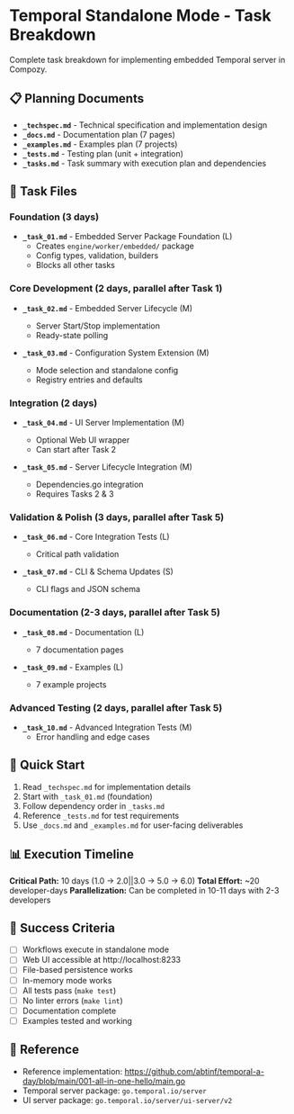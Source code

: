 # Temporal Standalone Mode - Task Breakdown

Complete task breakdown for implementing embedded Temporal server in Compozy.

## 📋 Planning Documents

- **`_techspec.md`** - Technical specification and implementation design
- **`_docs.md`** - Documentation plan (7 pages)
- **`_examples.md`** - Examples plan (7 projects)
- **`_tests.md`** - Testing plan (unit + integration)
- **`_tasks.md`** - Task summary with execution plan and dependencies

## 🎯 Task Files

### Foundation (3 days)
- **`_task_01.md`** - Embedded Server Package Foundation (L)
  - Creates `engine/worker/embedded/` package
  - Config types, validation, builders
  - Blocks all other tasks

### Core Development (2 days, parallel after Task 1)
- **`_task_02.md`** - Embedded Server Lifecycle (M)
  - Server Start/Stop implementation
  - Ready-state polling
  
- **`_task_03.md`** - Configuration System Extension (M)
  - Mode selection and standalone config
  - Registry entries and defaults

### Integration (2 days)
- **`_task_04.md`** - UI Server Implementation (M)
  - Optional Web UI wrapper
  - Can start after Task 2
  
- **`_task_05.md`** - Server Lifecycle Integration (M)
  - Dependencies.go integration
  - Requires Tasks 2 & 3

### Validation & Polish (3 days, parallel after Task 5)
- **`_task_06.md`** - Core Integration Tests (L)
  - Critical path validation
  
- **`_task_07.md`** - CLI & Schema Updates (S)
  - CLI flags and JSON schema

### Documentation (2-3 days, parallel after Task 5)
- **`_task_08.md`** - Documentation (L)
  - 7 documentation pages
  
- **`_task_09.md`** - Examples (L)
  - 7 example projects

### Advanced Testing (2 days, parallel after Task 5)
- **`_task_10.md`** - Advanced Integration Tests (M)
  - Error handling and edge cases

## 🚀 Quick Start

1. Read `_techspec.md` for implementation details
2. Start with `_task_01.md` (foundation)
3. Follow dependency order in `_tasks.md`
4. Reference `_tests.md` for test requirements
5. Use `_docs.md` and `_examples.md` for user-facing deliverables

## 📊 Execution Timeline

**Critical Path:** 10 days (1.0 → 2.0||3.0 → 5.0 → 6.0)
**Total Effort:** ~20 developer-days
**Parallelization:** Can be completed in 10-11 days with 2-3 developers

## 🎯 Success Criteria

- [ ] Workflows execute in standalone mode
- [ ] Web UI accessible at http://localhost:8233
- [ ] File-based persistence works
- [ ] In-memory mode works
- [ ] All tests pass (`make test`)
- [ ] No linter errors (`make lint`)
- [ ] Documentation complete
- [ ] Examples tested and working

## 🔗 Reference

- Reference implementation: https://github.com/abtinf/temporal-a-day/blob/main/001-all-in-one-hello/main.go
- Temporal server package: `go.temporal.io/server`
- UI server package: `go.temporal.io/server/ui-server/v2`
